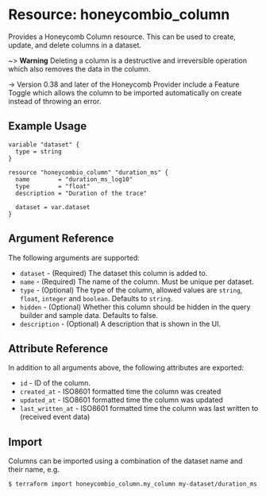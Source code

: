 # Resource: honeycombio_column

Provides a Honeycomb Column resource.
This can be used to create, update, and delete columns in a dataset.

~> **Warning** Deleting a column is a destructive and irreversible operation which also removes the data in the column.

-> Version 0.38 and later of the Honeycomb Provider include a Feature Toggle which allows the column to be imported automatically on create instead of throwing an error.

## Example Usage

```hcl
variable "dataset" {
  type = string
}

resource "honeycombio_column" "duration_ms" {
  name        = "duration_ms_log10"
  type        = "float"
  description = "Duration of the trace"

  dataset = var.dataset
}
```

## Argument Reference

The following arguments are supported:

* `dataset` - (Required) The dataset this column is added to.
* `name` - (Required) The name of the column. Must be unique per dataset.
* `type` - (Optional) The type of the column, allowed values are `string`, `float`, `integer` and `boolean`. Defaults to `string`.
* `hidden` - (Optional) Whether this column should be hidden in the query builder and sample data. Defaults to false.
* `description` - (Optional) A description that is shown in the UI.

## Attribute Reference

In addition to all arguments above, the following attributes are exported:

* `id` - ID of the column.
* `created_at` - ISO8601 formatted time the column was created
* `updated_at` - ISO8601 formatted time the column was updated
* `last_written_at` - ISO8601 formatted time the column was last written to (received event data)

## Import

Columns can be imported using a combination of the dataset name and their name, e.g.

```
$ terraform import honeycombio_column.my_column my-dataset/duration_ms
```
